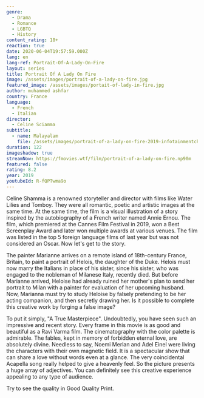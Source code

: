 ```yaml
---
genre:
  - Drama
  - Romance
  - LGBTQ
  - History
content_rating: 18+
reaction: true
date: 2020-06-04T19:57:59.000Z
lang: en
lang-ref: Portrait-Of-A-Lady-On-Fire
layout: series
title: Portrait Of A Lady On Fire
image: /assets/images/portrait-of-a-lady-on-fire.jpg
featured_image: /assets/images/portait-of-lady-in-fire.jpg
author: muhammed ashfar
country: France
language:
  - French
  - Italian
director:
  - Celine Sciamma
subtitle:
  - name: Malayalam
    file: /assets/images/portrait-of-a-lady-on-fire-2019-infotainmentchannels.srt
duration: 122
imageshadow: true
streamNow: https://fmovies.wtf/film/portrait-of-a-lady-on-fire.np90m
featured: false
rating: 8.2
year: 2019
youtubeId: R-fQPTwma9o
---
```

Celine Shamma is a renowned storyteller and director with films like Water Lilies and Tomboy. They were all romantic, poetic and artistic images at the same time. At the same time, the film is a visual illustration of a story inspired by the autobiography of a French writer named Annie Ernou. The film, which premiered at the Cannes Film Festival in 2019, won a Best Screenplay Award and later won multiple awards at various venues. The film was listed in the top 5 foreign language films of last year but was not considered an Oscar. Now let's get to the story.

The painter Marianne arrives on a remote island of 18th-century France, Britain, to paint a portrait of Helois, the daughter of the Duke. Helois must now marry the Italians in place of his sister, since his sister, who was engaged to the nobleman of Milanese Italy, recently died. But before Marianne arrived, Heloise had already ruined her mother's plan to send her portrait to Milan with a painter for evaluation of her upcoming husband. Now, Marianna must try to study Heloise by falsely pretending to be her acting companion, and then secretly drawing her. Is it possible to complete this creative work by forging a false image?

To put it simply, "A True Masterpiece". Undoubtedly, you have seen such an impressive and recent story. Every frame in this movie is as good and beautiful as a Ravi Varma film. The cinematography with the color palette is admirable. The fables, kept in memory of forbidden eternal love, are absolutely divine. Needless to say, Noemi Merlan and Adel Einel were living the characters with their own magnetic field. It is a spectacular show that can share a love without words even at a glance. The very coincidental Acapella song really helped to give a heavenly feel. So the picture presents a huge array of adjectives. You can definitely see this creative experience appealing to any type of audience.

Try to see the quality in Good Quality Print.
